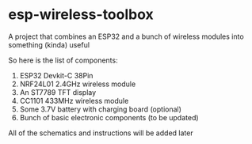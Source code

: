 # esp-wireless-toolbox
A project that combines an ESP32 and a bunch of wireless modules into something (kinda) useful

So here is the list of components:
1. ESP32 Devkit-C 38Pin
2. NRF24L01 2.4GHz wireless module
3. An ST7789 TFT display
4. CC1101 433MHz wireless module
5. Some 3.7V battery with charging board (optional)
6. Bunch of basic electronic components (to be updated)

All of the schematics and instructions will be added later
